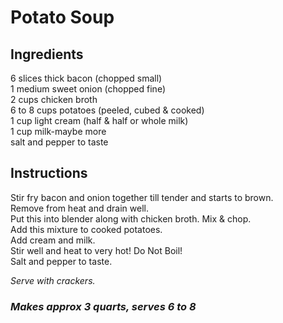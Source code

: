# Potato Soup

## Ingredients
6 slices thick bacon (chopped small)  
1 medium sweet onion (chopped fine)  
2 cups chicken broth  
6 to 8 cups potatoes (peeled, cubed & cooked)  
1 cup light cream (half & half or whole milk)  
1 cup milk-maybe more  
salt and pepper to taste  

## Instructions
Stir fry bacon and onion together till tender and starts to brown.  
Remove from heat and drain well.  
Put this into blender along with chicken broth. Mix & chop.  
Add this mixture to cooked potatoes.  
Add cream and milk.  
Stir well and heat to very hot! Do Not Boil!  
Salt and pepper to taste.  

*Serve with crackers.*  
### *Makes approx 3 quarts, serves 6 to 8*  
